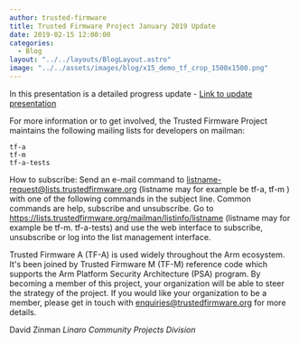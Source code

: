 ```yaml
---
author: trusted-firmware
title: Trusted Firmware Project January 2019 Update
date: 2019-02-15 12:00:00
categories:
  - Blog
layout: "../../layouts/BlogLayout.astro"
image: "../../assets/images/blog/x15_demo_tf_crop_1500x1500.png"
---
```


In this presentation is a detailed progress update - [Link to update presentation](/docs/TrustedFirmware-Update-January-2019.pdf)

For more information or to get involved, the Trusted Firmware Project maintains the following mailing lists for developers on mailman:

```
tf-a
tf-m
tf-a-tests
```

How to subscribe:
Send an e-mail command to listname-request@lists.trustedfirmware.org (listname may for example be tf-a, tf-m ) with one of the following commands in the subject line. Common commands are help, subscribe and unsubscribe.
Go to https://lists.trustedfirmware.org/mailman/listinfo/listname (listname may for example be tf-m. tf-a-tests) and use the web interface to subscribe, unsubscribe or log into the list management interface.

Trusted Firmware A (TF-A) is used widely throughout the Arm ecosystem. It's been joined by Trusted Firmware M (TF-M) reference code which supports the Arm Platform Security Architecture (PSA) program.
By becoming a member of this project, your organization will be able to steer the strategy of the project. If you would like your organization to be a member, please get in touch with enquiries@trustedfirmware.org for more details.

David Zinman
_Linaro Community Projects Division_
